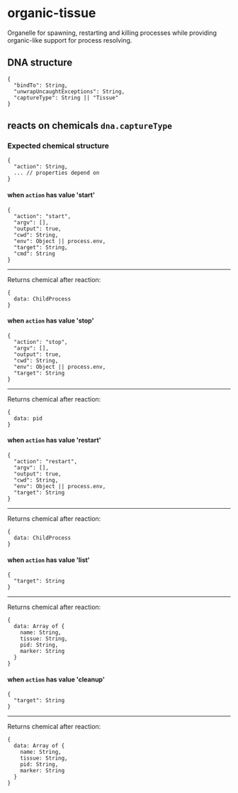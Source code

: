 # organic-tissue

Organelle for spawning, restarting and killing processes while providing organic-like support for process resolving.

## DNA structure

    {
      "bindTo": String,
      "unwrapUncaughtExceptions": String,
      "captureType": String || "Tissue"
    }

## reacts on chemicals `dna.captureType`

### Expected chemical structure

    {
      "action": String,
      ... // properties depend on 
    }

#### when `action` has value 'start'

    {
      "action": "start",
      "argv": [],
      "output": true,
      "cwd": String,
      "env": Object || process.env,
      "target": String,
      "cmd": String
    }

-----
Returns chemical after reaction:

    {
      data: ChildProcess
    }


#### when `action` has value 'stop'

    {
      "action": "stop",
      "argv": [],
      "output": true,
      "cwd": String,
      "env": Object || process.env,
      "target": String
    }

-----
Returns chemical after reaction:

    {
      data: pid
    }

#### when `action` has value 'restart'

    {
      "action": "restart",
      "argv": [],
      "output": true,
      "cwd": String,
      "env": Object || process.env,
      "target": String
    }

-----
Returns chemical after reaction:

    {
      data: ChildProcess
    }

#### when `action` has value 'list'

    {
      "target": String
    }

-----
Returns chemical after reaction:

    {
      data: Array of {
        name: String,
        tissue: String,
        pid: String,
        marker: String
      }
    }

#### when `action` has value 'cleanup'

    {
      "target": String
    }

-----
Returns chemical after reaction:

    {
      data: Array of {
        name: String,
        tissue: String,
        pid: String,
        marker: String
      }
    }